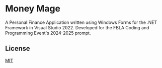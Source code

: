 # Money Mage

A Personal Finance Application written using Windows Forms for the .NET Framework in Visual Studio 2022. Developed for the FBLA Coding and Programming Event's 2024-2025 prompt.


## License
[MIT](https://choosealicense.com/licenses/mit/)
